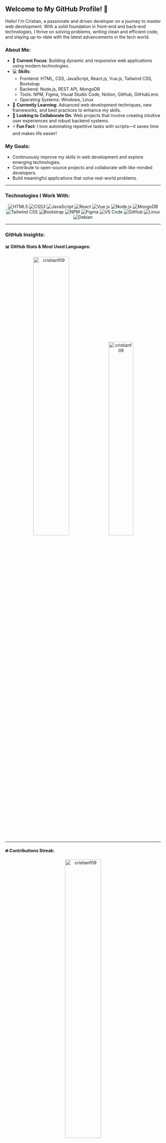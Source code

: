 ## Welcome to My GitHub Profile! 👋

Hello! I'm Cristian, a passionate and driven developer on a journey to master web development. With a solid foundation in front-end and back-end technologies, I thrive on solving problems, writing clean and efficient code, and staying up-to-date with the latest advancements in the tech world.

### About Me:
- 🚀 **Current Focus**: Building dynamic and responsive web applications using modern technologies.
- 💻 **Skills**:
  - Frontend: HTML, CSS, JavaScript, React.js, Vue.js, Tailwind CSS, Bootstrap
  - Backend: Node.js, REST API, MongoDB
  - Tools: NPM, Figma, Visual Studio Code, Notion, GitHub, GitHubLens
  - Operating Systems: Windows, Linux
- 🌱 **Currently Learning**: Advanced web development techniques, new frameworks, and best practices to enhance my skills.
- 👯 **Looking to Collaborate On**: Web projects that involve creating intuitive user experiences and robust backend systems.
- ⚡ **Fun Fact**: I love automating repetitive tasks with scripts—it saves time and makes life easier!

### My Goals:
- Continuously improve my skills in web development and explore emerging technologies.
- Contribute to open-source projects and collaborate with like-minded developers.
- Build meaningful applications that solve real-world problems.

---

### Technologies I Work With:
<p align="center">
  <img src="https://img.shields.io/badge/HTML5-E34F26?style=for-the-badge&logo=html5&logoColor=white" alt="HTML5">
  <img src="https://img.shields.io/badge/CSS3-1572B6?style=for-the-badge&logo=css3&logoColor=white" alt="CSS3">
  <img src="https://img.shields.io/badge/JavaScript-F7DF1E?style=for-the-badge&logo=javascript&logoColor=black" alt="JavaScript">
  <img src="https://img.shields.io/badge/React-20232A?style=for-the-badge&logo=react&logoColor=61DAFB" alt="React">
  <img src="https://img.shields.io/badge/Vue.js-4FC08D?style=for-the-badge&logo=vuedotjs&logoColor=white" alt="Vue.js">
  <img src="https://img.shields.io/badge/Node.js-339933?style=for-the-badge&logo=nodedotjs&logoColor=white" alt="Node.js">
  <img src="https://img.shields.io/badge/MongoDB-4EA94B?style=for-the-badge&logo=mongodb&logoColor=white" alt="MongoDB">
  <img src="https://img.shields.io/badge/Tailwind_CSS-38B2AC?style=for-the-badge&logo=tailwind-css&logoColor=white" alt="Tailwind CSS">
  <img src="https://img.shields.io/badge/Bootstrap-563D7C?style=for-the-badge&logo=bootstrap&logoColor=white" alt="Bootstrap">
  <img src="https://img.shields.io/badge/npm-CB3837?style=for-the-badge&logo=npm&logoColor=white" alt="NPM">
  <img src="https://img.shields.io/badge/Figma-F24E1E?style=for-the-badge&logo=figma&logoColor=white" alt="Figma">
  <img src="https://img.shields.io/badge/Visual_Studio_Code-0078D4?style=for-the-badge&logo=visual%20studio%20code&logoColor=white" alt="VS Code">
  <img src="https://img.shields.io/badge/GitHub-100000?style=for-the-badge&logo=github&logoColor=white" alt="GitHub">
  <img src="https://img.shields.io/badge/Linux-FCC624?style=for-the-badge&logo=linux&logoColor=black" alt="Linux">
  <img src="https://img.shields.io/badge/Debian-A81D27?style=for-the-badge&logo=debian&logoColor=white" alt="Debian">
</p>

---

### GitHub Insights:

#### 📊 GitHub Stats & Most Used Languages:
<p align="center">
  <img width="48%" src="https://github-readme-stats.vercel.app/api?username=cristianf09&show_icons=true&locale=en" alt="cristianf09" />
  <img width="40%" src="https://github-readme-stats.vercel.app/api/top-langs?username=cristianf09&show_icons=true&locale=en&layout=compact" alt="cristianf09" />
</p>

---

#### 🔥 Contributions Streak:
<p align="center">
  <img width="48%" src="https://github-readme-streak-stats.herokuapp.com/?user=cristianf09&theme=dark" alt="cristianf09" />
</p>

---

### Let's Connect!
I’m always eager to learn from others and share knowledge. Feel free to reach out if you’d like to collaborate, discuss ideas, or just chat about technology. Let’s build something amazing together! 🚀
